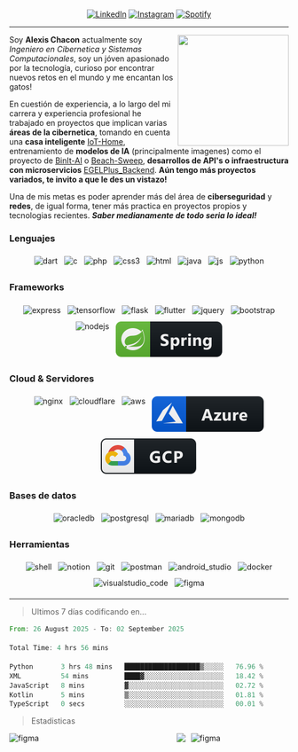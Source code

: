 <p align="center">
	<a href= https://github.com/OnlyAlec>
		<img alt="" src="https://readme-typing-svg.herokuapp.com?font=Monoton&color=1DF7DB&size=70&center=true&vCenter=true&width=500&height=100&lines=%5BOnlyAlec%5D">
	</a>
	<br>
	<a href="https://www.linkedin.com/in/alexis-chacon-t/" target="_blank"><img src="https://img.shields.io/badge/LinkedIn-%230077B5.svg?&style=flat-square&logo=linkedin&logoColor=white" alt="LinkedIn"></a>
	<a href="https://www.instagram.com/alexis.chacs/" target="_blank"><img src="https://img.shields.io/badge/Instagram-%23E4405F.svg?&style=flat-square&logo=instagram&logoColor=white" alt="Instagram"></a>
	<a href="https://open.spotify.com/playlist/2F7MznBQoyHuxsb246Dfl3?si=80b1a932e70e4e82" target="_blank"><img src="https://img.shields.io/badge/Spotify-%231ED760.svg?&style=flat-square&logo=spotify&logoColor=white" alt="Spotify"></a>
</p>

---
<img width="200px" height="200px" src="https://images-ext-2.discordapp.net/external/xLqU959dX7Vj4R5J336CV1JLgbJ5_49329SnvgqFHGY/%3Fv%3D1/https/cdn.discordapp.com/emojis/852989677376503868.gif" align=right>

Soy **Alexis Chacon** actualmente soy *Ingeniero en Cibernetica y Sistemas Computacionales*, soy un jóven apasionado por la tecnología, curioso por encontrar nuevos retos en el mundo y me encantan los gatos!

En cuestión de experiencia, a lo largo del mi carrera y experiencia profesional he trabajado en proyectos que implican varias **áreas de la cibernetica**, tomando en cuenta una **casa inteligente** <a href="https://github.com/OnlyAlec/IoT-Home">IoT-Home</a>, entrenamiento de **modelos de IA** (principalmente imagenes) como el proyecto de <a href="https://github.com/OnlyAlec/BinIt-AI">BinIt-AI</a> o <a href="https://github.com/OnlyAlec/Beach-Sweep">Beach-Sweep</a>, **desarrollos de API's o infraestructura con microservicios**
<a href="https://github.com/OnlyAlec/EGELPlus_Backend">EGELPlus_Backend</a>. **Aún tengo más proyectos variados, te invito a que le des un vistazo!**

Una de mis metas es poder aprender más del área de **ciberseguridad** y **redes**, de igual forma, tener más practica en proyectos propios y tecnologias recientes. _**Saber medianamente de todo seria lo ideal!**_

### Lenguajes 
<p align="center">
	<img src="https://ziadoua.github.io/m3-Markdown-Badges/badges/Dart/dart2.svg" alt="dart" style="vertical-align:top; margin:6px 4px">
	<img src="https://ziadoua.github.io/m3-Markdown-Badges/badges/C/c2.svg" alt="c" style="vertical-align:top; margin:6px 4px;">
	<img src="https://ziadoua.github.io/m3-Markdown-Badges/badges/PHP/php2.svg" alt="php" style="vertical-align:top; margin:6px 4px">
	<img src="https://ziadoua.github.io/m3-Markdown-Badges/badges/CSS/css2.svg" alt="css3" style="vertical-align:top; margin:6px 4px">
	<img src="https://ziadoua.github.io/m3-Markdown-Badges/badges/HTML/html2.svg" alt="html" style="vertical-align:top; margin:6px 4px">
	<img src="https://ziadoua.github.io/m3-Markdown-Badges/badges/Java/java2.svg" alt="java" style="vertical-align:top; margin:6px 4px">
	<img src="https://ziadoua.github.io/m3-Markdown-Badges/badges/Javascript/javascript2.svg" alt="js" style="vertical-align:top; margin:6px 4px">
	<img src="https://ziadoua.github.io/m3-Markdown-Badges/badges/Python/python2.svg" alt="python" style="vertical-align:top; margin:6px 4px">
</p>

### Frameworks
<p align="center">
	<img src="https://ziadoua.github.io/m3-Markdown-Badges/badges/Express/express2.svg" alt="express" style="vertical-align:top; margin:6px 4px">
	<img src="https://ziadoua.github.io/m3-Markdown-Badges/badges/TensorFlow/tensorflow2.svg" alt="tensorflow" style="vertical-align:top; margin:6px 4px">
	<img src="https://ziadoua.github.io/m3-Markdown-Badges/badges/Flask/flask2.svg" alt="flask" style="vertical-align:top; margin:6px 4px">
	<img src="https://ziadoua.github.io/m3-Markdown-Badges/badges/Flutter/flutter2.svg" alt="flutter" style="vertical-align:top; margin:6px 4px">
	<img src="https://ziadoua.github.io/m3-Markdown-Badges/badges/jQuery/jquery2.svg" alt="jquery" style="vertical-align:top; margin:6px 4px">
	<img src="https://ziadoua.github.io/m3-Markdown-Badges/badges/Bootstrap/bootstrap2.svg" alt="bootstrap" style="vertical-align:top; margin:6px 4px">
	<img src="https://ziadoua.github.io/m3-Markdown-Badges/badges/NodeJS/nodejs2.svg" alt="nodejs" style="vertical-align:top; margin:6px 4px">
	<img src="badges/frameworks/spring.svg" alt="spring" style="vertical-align:top; margin:6px 4px">
</p>

### Cloud & Servidores
<p align="center">
	<img src="https://ziadoua.github.io/m3-Markdown-Badges/badges/NGINX/nginx2.svg" alt="nginx" style="vertical-align:top; margin:6px 4px">
	<img src="https://ziadoua.github.io/m3-Markdown-Badges/badges/Cloudflare/cloudflare2.svg" alt="cloudflare" style="vertical-align:top; margin:6px 4px">
	<img src="https://ziadoua.github.io/m3-Markdown-Badges/badges/AWS/aws2.svg" alt="aws" style="vertical-align:top; margin:6px 4px">
	<img src="badges/cloud/azure.svg" alt="azure" style="vertical-align:top; margin:6px 4px">
	<img src="badges/cloud/gcp.svg" alt="gcp" style="vertical-align:top; margin:6px 4px">
</p>

### Bases de datos
<p align="center">
	<img src="https://ziadoua.github.io/m3-Markdown-Badges/badges/Oracle/oracle2.svg" alt="oracledb" style="vertical-align:top; margin:6px 4px">
	<img src="https://ziadoua.github.io/m3-Markdown-Badges/badges/PostgreSQL/postgresql2.svg" alt="postgresql" style="vertical-align:top; margin:6px 4px">
	<img src="https://ziadoua.github.io/m3-Markdown-Badges/badges/MariaDB/mariadb2.svg" alt="mariadb" style="vertical-align:top; margin:6px 4px">
	<img src="https://ziadoua.github.io/m3-Markdown-Badges/badges/MongoDB/mongodb2.svg" alt="mongodb" style="vertical-align:top; margin:6px 4px">
</p>


### Herramientas
<p align="center">
	<img src="https://ziadoua.github.io/m3-Markdown-Badges/badges/Shell/shell2.svg" alt="shell" style="vertical-align:top; margin:6px 4px">
	<img src="https://ziadoua.github.io/m3-Markdown-Badges/badges/Notion/notion2.svg" alt="notion" style="vertical-align:top; margin:6px 4px">
	<img src="https://ziadoua.github.io/m3-Markdown-Badges/badges/Git/git2.svg" alt="git" style="vertical-align:top; margin:6px 4px">
	<img src="https://ziadoua.github.io/m3-Markdown-Badges/badges/Postman/postman2.svg" alt="postman" style="vertical-align:top; margin:6px 4px">
	<img src="https://ziadoua.github.io/m3-Markdown-Badges/badges/AndroidStudio/androidstudio2.svg" alt="android_studio" style="vertical-align:top; margin:6px 4px">
	<img src="https://ziadoua.github.io/m3-Markdown-Badges/badges/Docker/docker2.svg" alt="docker" style="vertical-align:top; margin:6px 4px">
	<img src="https://ziadoua.github.io/m3-Markdown-Badges/badges/VisualStudioCode/visualstudiocode2.svg" alt="visualstudio_code" style="vertical-align:top; margin:6px 4px">
	<img src="https://ziadoua.github.io/m3-Markdown-Badges/badges/Figma/figma2.svg" alt="figma" style="vertical-align:top; margin:6px 4px">
</p>

---
> Ultimos 7 días codificando en...
<!--START_SECTION:waka-->

```rust
From: 26 August 2025 - To: 02 September 2025

Total Time: 4 hrs 56 mins

Python       3 hrs 48 mins   ███████████████████▒░░░░░   76.96 %
XML          54 mins         ████▓░░░░░░░░░░░░░░░░░░░░   18.42 %
JavaScript   8 mins          ▓░░░░░░░░░░░░░░░░░░░░░░░░   02.72 %
Kotlin       5 mins          ▒░░░░░░░░░░░░░░░░░░░░░░░░   01.81 %
TypeScript   0 secs          ░░░░░░░░░░░░░░░░░░░░░░░░░   00.01 %
```

<!--END_SECTION:waka-->
> Estadisticas
<p>
	<img align="left" width="60%" src="http://github-profile-summary-cards.vercel.app/api/cards/profile-details?username=onlyalec&theme=apprentice" alt="figma">
	<img align="right" width="35%" src="https://lanyard.cnrad.dev/api/443998731310858242" alt="figma">
</p>

![](http://github-profile-summary-cards.vercel.app/api/cards/repos-per-language?username=onlyalec&theme=discord_old_blurple)
